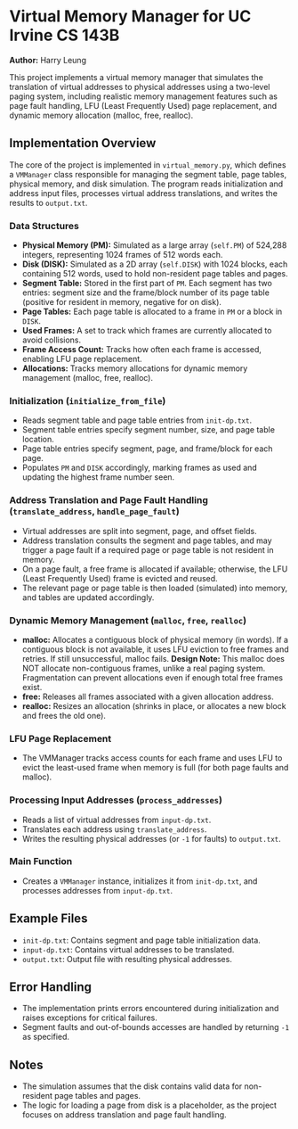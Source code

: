 # Virtual Memory Manager for UC Irvine CS 143B

**Author:** Harry Leung

This project implements a virtual memory manager that simulates the translation of virtual addresses to physical addresses using a two-level paging system, including realistic memory management features such as page fault handling, LFU (Least Frequently Used) page replacement, and dynamic memory allocation (malloc, free, realloc).

## Implementation Overview

The core of the project is implemented in `virtual_memory.py`, which defines a `VMManager` class responsible for managing the segment table, page tables, physical memory, and disk simulation. The program reads initialization and address input files, processes virtual address translations, and writes the results to `output.txt`.

### Data Structures
- **Physical Memory (PM):** Simulated as a large array (`self.PM`) of 524,288 integers, representing 1024 frames of 512 words each.
- **Disk (DISK):** Simulated as a 2D array (`self.DISK`) with 1024 blocks, each containing 512 words, used to hold non-resident page tables and pages.
- **Segment Table:** Stored in the first part of `PM`. Each segment has two entries: segment size and the frame/block number of its page table (positive for resident in memory, negative for on disk).
- **Page Tables:** Each page table is allocated to a frame in `PM` or a block in `DISK`.
- **Used Frames:** A set to track which frames are currently allocated to avoid collisions.
- **Frame Access Count:** Tracks how often each frame is accessed, enabling LFU page replacement.
- **Allocations:** Tracks memory allocations for dynamic memory management (malloc, free, realloc).

### Initialization (`initialize_from_file`)
- Reads segment table and page table entries from `init-dp.txt`.
- Segment table entries specify segment number, size, and page table location.
- Page table entries specify segment, page, and frame/block for each page.
- Populates `PM` and `DISK` accordingly, marking frames as used and updating the highest frame number seen.

### Address Translation and Page Fault Handling (`translate_address`, `handle_page_fault`)
- Virtual addresses are split into segment, page, and offset fields.
- Address translation consults the segment and page tables, and may trigger a page fault if a required page or page table is not resident in memory.
- On a page fault, a free frame is allocated if available; otherwise, the LFU (Least Frequently Used) frame is evicted and reused.
- The relevant page or page table is then loaded (simulated) into memory, and tables are updated accordingly.

### Dynamic Memory Management (`malloc`, `free`, `realloc`)
- **malloc:** Allocates a contiguous block of physical memory (in words). If a contiguous block is not available, it uses LFU eviction to free frames and retries. If still unsuccessful, malloc fails. **Design Note:** This malloc does NOT allocate non-contiguous frames, unlike a real paging system. Fragmentation can prevent allocations even if enough total free frames exist.
- **free:** Releases all frames associated with a given allocation address.
- **realloc:** Resizes an allocation (shrinks in place, or allocates a new block and frees the old one).

### LFU Page Replacement
- The VMManager tracks access counts for each frame and uses LFU to evict the least-used frame when memory is full (for both page faults and malloc).

### Processing Input Addresses (`process_addresses`)
- Reads a list of virtual addresses from `input-dp.txt`.
- Translates each address using `translate_address`.
- Writes the resulting physical addresses (or `-1` for faults) to `output.txt`.

### Main Function
- Creates a `VMManager` instance, initializes it from `init-dp.txt`, and processes addresses from `input-dp.txt`.

## Example Files
- `init-dp.txt`: Contains segment and page table initialization data.
- `input-dp.txt`: Contains virtual addresses to be translated.
- `output.txt`: Output file with resulting physical addresses.

## Error Handling
- The implementation prints errors encountered during initialization and raises exceptions for critical failures.
- Segment faults and out-of-bounds accesses are handled by returning `-1` as specified.

## Notes
- The simulation assumes that the disk contains valid data for non-resident page tables and pages.
- The logic for loading a page from disk is a placeholder, as the project focuses on address translation and page fault handling.
